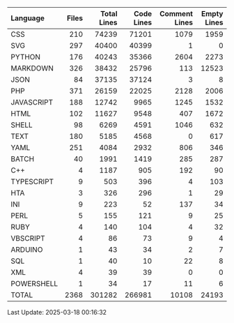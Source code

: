 | Language   |   Files |   Total Lines |   Code Lines |   Comment Lines |   Empty Lines |
|:-----------|--------:|--------------:|-------------:|----------------:|--------------:|
| CSS        |     210 |         74239 |        71201 |            1079 |          1959 |
| SVG        |     297 |         40400 |        40399 |               1 |             0 |
| PYTHON     |     176 |         40243 |        35366 |            2604 |          2273 |
| MARKDOWN   |     326 |         38432 |        25796 |             113 |         12523 |
| JSON       |      84 |         37135 |        37124 |               3 |             8 |
| PHP        |     371 |         26159 |        22025 |            2128 |          2006 |
| JAVASCRIPT |     188 |         12742 |         9965 |            1245 |          1532 |
| HTML       |     102 |         11627 |         9548 |             407 |          1672 |
| SHELL      |      98 |          6269 |         4591 |            1046 |           632 |
| TEXT       |     180 |          5185 |         4568 |               0 |           617 |
| YAML       |     251 |          4084 |         2932 |             806 |           346 |
| BATCH      |      40 |          1991 |         1419 |             285 |           287 |
| C++        |       4 |          1187 |          905 |             192 |            90 |
| TYPESCRIPT |       9 |           503 |          396 |               4 |           103 |
| HTA        |       3 |           326 |          296 |               1 |            29 |
| INI        |       9 |           223 |           52 |             137 |            34 |
| PERL       |       5 |           155 |          121 |               9 |            25 |
| RUBY       |       4 |           140 |          104 |               4 |            32 |
| VBSCRIPT   |       4 |            86 |           73 |               9 |             4 |
| ARDUINO    |       1 |            43 |           34 |               2 |             7 |
| SQL        |       1 |            40 |           10 |              22 |             8 |
| XML        |       4 |            39 |           39 |               0 |             0 |
| POWERSHELL |       1 |            34 |           17 |              11 |             6 |
| TOTAL      |    2368 |        301282 |       266981 |           10108 |         24193 |

Last Update: 2025-03-18 00:16:32